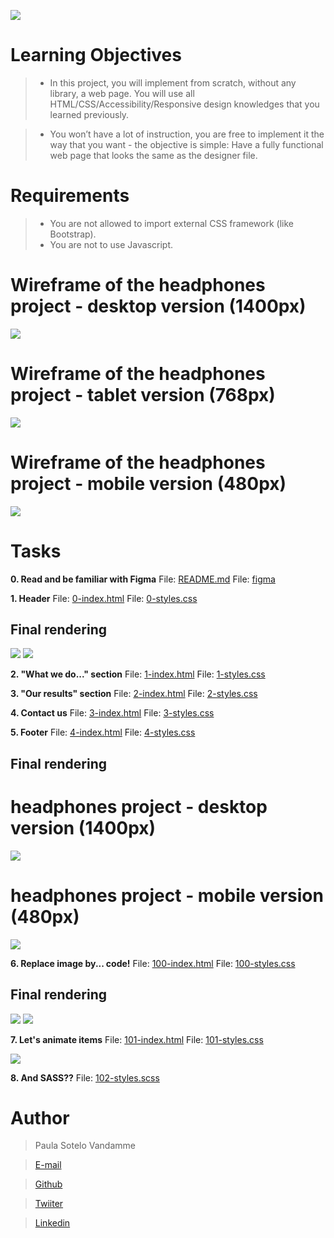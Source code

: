![](headerProject_t09.png)

# Learning Objectives

> - In this project, you will implement from scratch, without any library, a web page. You will use all HTML/CSS/Accessibility/Responsive design knowledges that you learned previously.

> - You won’t have a lot of instruction, you are free to implement it the way that you want - the objective is simple: Have a fully functional web page that looks the same as the designer file.

# Requirements

> - You are not allowed to import external CSS framework (like Bootstrap).
> - You are not to use Javascript.


# Wireframe of the headphones project - desktop version (1400px)
![](01_headphones_desktop@2x.png)


# Wireframe of the headphones project - tablet version (768px)
![](01_headphones_tablet@2x.png)


# Wireframe of the headphones project - mobile version (480px)
![](01_headphones_mobile@2x.png)


# Tasks

**0. Read and be familiar with Figma**
File: [README.md](README.md/)
File: [figma](https://www.figma.com/file/lBZ0GxAphCHGoivtQEB2UX/Holberton-School---Headphone-company-(Copy)?node-id=0%3A1/)

**1. Header**
File: [0-index.html](0-index.html/)
File: [0-styles.css](0-styles.css/)

## Final rendering

![](desktop.gif)
![](movil.gif)

**2. "What we do..." section**
File: [1-index.html](1-index.html/)
File: [1-styles.css](1-styles.css/)

**3. "Our results" section**
File: [2-index.html](2-index.html/)
File: [2-styles.css](2-styles.css/)

**4. Contact us**
File: [3-index.html](3-index.html/)
File: [3-styles.css](3-styles.css/)


**5. Footer**
File: [4-index.html](4-index.html/)
File: [4-styles.css](4-styles.css/)

## Final rendering

# headphones project - desktop version (1400px)

![](desktop1.gif)

# headphones project - mobile version (480px)

![](movil1.gif)

**6. Replace image by... code!**
File: [100-index.html](100-index.html/)
File: [100-styles.css](100-styles.css/)

## Final rendering

![](polygonShapeCss.png)
![](polygonShapeBrowser.png)

**7. Let's animate items**
File: [101-index.html](101-index.html/)
File: [101-styles.css](101-styles.css/)

![](animatePage.gif)

**8. And SASS??**
File: [102-styles.scss](102-styles.scss/)


# Author

> Paula Sotelo Vandamme

> [E-mail](omeinsotelo@gmail.com)

> [Github](https://github.com/omeinsotelo)

> [Twiiter](https://twitter.com/omeinsotelo)

> [Linkedin](https://www.linkedin.com/in/paula-sotelo-ba733a70/)
